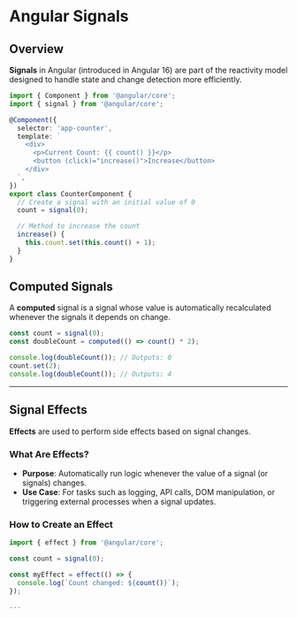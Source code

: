 # Angular Signals

## Overview

**Signals** in Angular (introduced in Angular 16) are part of the reactivity model designed to handle state 
and change detection more efficiently. 

```typescript
import { Component } from '@angular/core';
import { signal } from '@angular/core';

@Component({
  selector: 'app-counter',
  template: `
    <div>
      <p>Current Count: {{ count() }}</p>
      <button (click)="increase()">Increase</button>
    </div>
  `,
})
export class CounterComponent {
  // Create a signal with an initial value of 0
  count = signal(0);

  // Method to increase the count
  increase() {
    this.count.set(this.count() + 1);
  }
}
```

## Computed Signals

A **computed** signal is a signal whose value is automatically recalculated whenever the signals it depends on change.

```typescript
const count = signal(0);
const doubleCount = computed(() => count() * 2);

console.log(doubleCount()); // Outputs: 0
count.set(2);
console.log(doubleCount()); // Outputs: 4

```

---

## Signal Effects

**Effects** are used to perform side effects based on signal changes.

### What Are Effects?
- **Purpose**: Automatically run logic whenever the value of a signal (or signals) changes.
- **Use Case**: For tasks such as logging, API calls, DOM manipulation, or triggering external processes when 
                a signal updates.

### How to Create an Effect

```typescript
import { effect } from '@angular/core';

const count = signal(0);

const myEffect = effect(() => {
  console.log(`Count changed: ${count()}`);
});

---

